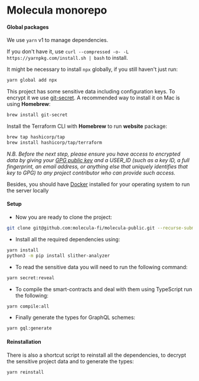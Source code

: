 # Molecula monorepo

#### Global packages

We use `yarn` v1 to manage dependencies.

If you don't have it, use `curl --compressed -o- -L https://yarnpkg.com/install.sh | bash` to install.

It might be necessary to install `npx` globally, if you still haven't just run:

```sh
yarn global add npx
```

This project has some sensitive data including configuration keys. To encrypt it we use [git-secret](https://git-secret.io). A recommended way to install it on Mac is using **Homebrew**:

```sh
brew install git-secret
```

Install the Terraform CLI with **Homebrew** to run **website** package:

```sh
brew tap hashicorp/tap
brew install hashicorp/tap/terraform
```

_N.B. Before the next step, please ensure you have access to encrypted data by giving your [GPG public key](https://docs.github.com/en/authentication/managing-commit-signature-verification/generating-a-new-gpg-key) and a USER_ID (such as a key ID, a full fingerprint, an email address, or anything else that uniquely identifies that key to GPG) to any project contributor who can provide such access._

Besides, you should have [Docker](https://hub.docker.com/) installed for your operating system to run the server locally

#### Setup

-   Now you are ready to clone the project:

```sh
git clone git@github.com:molecula-fi/molecula-public.git --recurse-submodules
```

-   Install all the required dependencies using:

```sh
yarn install
python3 -m pip install slither-analyzer
```

-   To read the sensitive data you will need to run the following command:

```sh
yarn secret:reveal
```

-   To compile the smart-contracts and deal with them using TypeScript run the following:

```sh
yarn compile:all
```

-   Finally generate the types for GraphQL schemes:

```sh
yarn gql:generate
```

#### Reinstallation

There is also a shortcut script to reinstall all the dependencies, to decrypt the sensitive project data and to generate the types:

```sh
yarn reinstall
```
